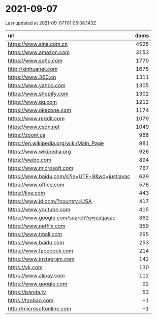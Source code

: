 # 2021-09-07

<!-- BEGIN -->
Last updated at 2021-09-07T01:05:08.143Z

url | doms
:- | -:
https://www.sina.com.cn | 4525
https://www.amazon.com | 3153
https://www.sohu.com | 1770
http://xinhuanet.com | 1675
https://www.360.cn | 1311
https://www.yahoo.com | 1305
https://www.shopify.com | 1302
https://www.qq.com | 1212
https://www.okezone.com | 1174
https://www.reddit.com | 1079
https://www.csdn.net | 1049
https://zoom.us | 986
https://en.wikipedia.org/wiki/Main_Page | 981
https://www.wikipedia.org | 926
https://weibo.com | 894
https://www.microsoft.com | 767
https://www.baidu.com/s?ie=UTF-8&wd=justjavac | 629
https://www.office.com | 576
https://live.com | 443
https://www.jd.com/?country=USA | 417
https://www.youtube.com | 415
https://www.google.com/search?q=justjavac | 362
https://www.netflix.com | 359
https://www.tmall.com | 295
https://www.baidu.com | 253
https://www.facebook.com | 214
https://www.instagram.com | 142
https://vk.com | 130
https://www.alipay.com | 112
https://www.google.com | 92
https://panda.tv | 53
https://taobao.com | -1
http://microsoftonline.com | -1
<!-- END -->

